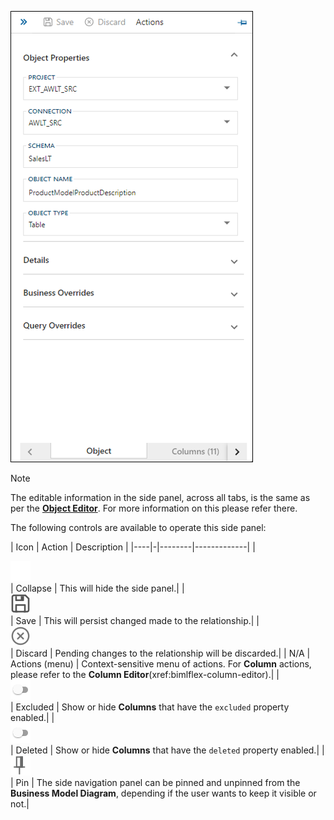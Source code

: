 ![Object Editor Side Panel](../../static/img/side-panel-object-editor.png "Object Editor Side Panel")

>[!NOTE]
>The editable information in the side panel, across all tabs, is the same as per the [**Object Editor**](xref:bimlflex-object-editor). For more information on this please refer there.

The following controls are available to operate this side panel:

| Icon | Action | Description |
|----|-|--------|-------------|
| <div class="icon-col m-5"><img src="../../static/svg/nav-collapsed.svg" /></div> | Collapse | This will hide the side panel.|
| <div class="icon-col m-5"><img src="../../static/svg/save.svg" /></div> | Save | This will persist changed made to the relationship.|
| <div class="icon-col m-5"><img src="../../static/svg/discard.svg" /></div> | Discard | Pending changes to the relationship will be discarded.|
| N/A | Actions (menu) | Context-sensitive menu of actions. For **Column** actions, please refer to the **Column Editor**(xref:bimlflex-column-editor).|
| <div class="icon-col m-5"><img src="../../static/img/bimlflex-action-switch.png" /></div> | Excluded | Show or hide **Columns** that have the `excluded` property enabled.|
| <div class="icon-col m-5"><img src="../../static/img/bimlflex-action-switch.png" /></div> | Deleted | Show or hide **Columns** that have the `deleted` property enabled.|
| <div class="icon-col m-5"><img src="../../static/svg/pin.svg" /></div> | Pin | The side navigation panel can be pinned and unpinned from the **Business Model Diagram**, depending if the user wants to keep it visible or not.|